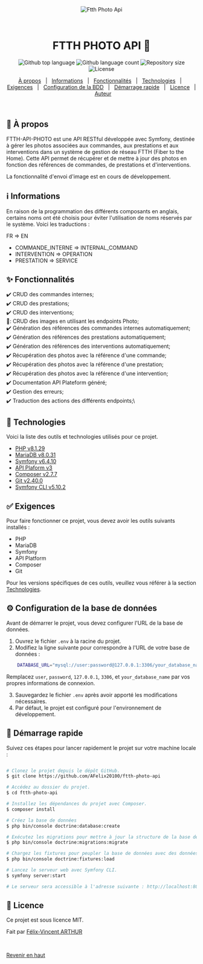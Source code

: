 <div align="center" id="top"> 
  <img src="./.github/app.gif" alt="Ftth Photo Api" />

  &#xa0;

  <!-- <a href="https://ftthphotoapi.netlify.app">Demo</a> -->
</div>

<h1 align="center">FTTH PHOTO API 🔌</h1>

<p align="center">
  <img alt="Github top language" src="https://img.shields.io/github/languages/top/AFelix20100/ftth-photo-api?color=56BEB8">

  <img alt="Github language count" src="https://img.shields.io/github/languages/count/AFelix20100/ftth-photo-api?color=56BEB8">

  <img alt="Repository size" src="https://img.shields.io/github/repo-size/AFelix20100/ftth-photo-api?color=56BEB8">

  <img alt="License" src="https://img.shields.io/github/license/AFelix20100/ftth-photo-api?color=56BEB8">
</p>

<!-- Status -->

<!-- <h4 align="center"> 
	🚧  Ftth Photo Api 🚀 Under construction...  🚧
</h4> 

<hr> -->

<p align="center">
  <a href="#dart-À-propos">À propos</a> &#xa0; | &#xa0; 
  <a href="#information_source-Informations">Informations</a> &#xa0; | &#xa0; 
  <a href="#sparkles-Fonctionnalités">Fonctionnalités</a> &#xa0; | &#xa0;
  <a href="#rocket-Technologies">Technologies</a> &#xa0; | &#xa0;
  <a href="#white_check_mark-Exigences">Exigences</a> &#xa0; | &#xa0;
  <a href="#gear-Configuration-de-la-base-de-données">Configuration de la BDD</a> &#xa0; | &#xa0;
  <a href="#checkered_flag-Démarrage-rapide">Démarrage rapide</a> &#xa0; | &#xa0;
  <a href="#memo-licence">Licence</a> &#xa0; | &#xa0;
  <a href="https://github.com/AFelix20100" target="_blank">Auteur</a>
</p>

<br>

## :dart: À propos ##

FTTH-API-PHOTO est une API RESTful développée avec Symfony, destinée à gérer les photos associées aux commandes, aux prestations et aux interventions dans un système de gestion de réseau FTTH (Fiber to the Home). Cette API permet de récupérer et de mettre à jour des photos en fonction des références de commandes, de prestations et d'interventions.

La fonctionnalité d'envoi d'image est en cours de développement.

## :information_source: Informations ##

En raison de la programmation des différents composants en anglais, certains noms ont été choisis pour éviter l'utilisation de noms réservés par le système. Voici les traductions :

FR => EN
- COMMANDE_INTERNE => INTERNAL_COMMAND
- INTERVENTION => OPERATION
- PRESTATION => SERVICE


## :sparkles: Fonctionnalités ##

:heavy_check_mark: CRUD des commandes internes;\
:heavy_check_mark: CRUD des prestations;\
:heavy_check_mark: CRUD des interventions;\
🚧: CRUD des images en utilisant les endpoints Photo;\
:heavy_check_mark: Génération des références des commandes internes automatiquement;\
:heavy_check_mark: Génération des références des prestations automatiquement;\
:heavy_check_mark: Génération des références des interventions automatiquement;\
:heavy_check_mark: Récupération des photos avec la référence d'une commande;\
:heavy_check_mark: Récupération des photos avec la référence d'une prestation;\
:heavy_check_mark: Récupération des photos avec la référence d'une intervention;\
:heavy_check_mark: Documentation API Plateform généré;\
:heavy_check_mark: Gestion des erreurs;\
:heavy_check_mark: Traduction des actions des différents endpoints;\


## :rocket: Technologies ##

Voici la liste des outils et technologies utilisés pour ce projet.

- [PHP v8.1.29](https://www.php.net/)
- [MariaDB v8.0.31](https://mariadb.org/)
- [Symfony v6.4.10](https://symfony.com/)
- [API Plaform v3](https://api-platform.com/)
- [Composer v2.7.7](https://getcomposer.org/)
- [Git v2.40.0](https://git-scm.com/)
- [Symfony CLI v5.10.2](https://symfony.com/download)

## :white_check_mark: Exigences ##

Pour faire fonctionner ce projet, vous devez avoir les outils suivants installés :

- PHP
- MariaDB
- Symfony
- API Platform
- Composer
- Git

Pour les versions spécifiques de ces outils, veuillez vous référer à la section [Technologies](#rocket-technologies).

## :gear: Configuration de la base de données ##

Avant de démarrer le projet, vous devez configurer l'URL de la base de données. 

1. Ouvrez le fichier `.env` à la racine du projet.
2. Modifiez la ligne suivante pour correspondre à l'URL de votre base de données :

```bash
    DATABASE_URL="mysql://user:password@127.0.0.1:3306/your_database_name"
```

   Remplacez `user`, `password`, `127.0.0.1`, `3306`, et `your_database_name` par vos propres informations de connexion.

3. Sauvegardez le fichier `.env` après avoir apporté les modifications nécessaires.
4. Par défaut, le projet est configuré pour l'environnement de développement.

## :checkered_flag: Démarrage rapide ##

Suivez ces étapes pour lancer rapidement le projet sur votre machine locale :

```bash

# Clonez le projet depuis le dépôt GitHub.
$ git clone https://github.com/AFelix20100/ftth-photo-api

# Accédez au dossier du projet.
$ cd ftth-photo-api

# Installez les dépendances du projet avec Composer.
$ composer install

# Créez la base de données
$ php bin/console doctrine:database:create

# Exécutez les migrations pour mettre à jour la structure de la base de données.
$ php bin/console doctrine:migrations:migrate

# Chargez les fixtures pour peupler la base de données avec des données de test.
$ php bin/console doctrine:fixtures:load

# Lancez le serveur web avec Symfony CLI.
$ symfony server:start

# Le serveur sera accessible à l'adresse suivante : http://localhost:8000

```

## :memo: Licence ##

Ce projet est sous licence MIT.


Fait par <a href="https://github.com/AFelix20100" target="_blank">Félix-Vincent ARTHUR</a>

&#xa0;

<a href="#top">Revenir en haut</a>
